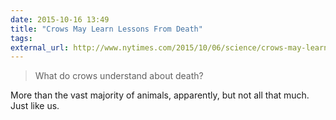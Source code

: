 ```yaml
---
date: 2015-10-16 13:49
title: "Crows May Learn Lessons From Death"
tags:
external_url: http://www.nytimes.com/2015/10/06/science/crows-may-learn-lessons-from-death.html?_r=2
---
```


>What do crows understand about death?

More than the vast majority of animals, apparently, but not all that much. Just like us.
